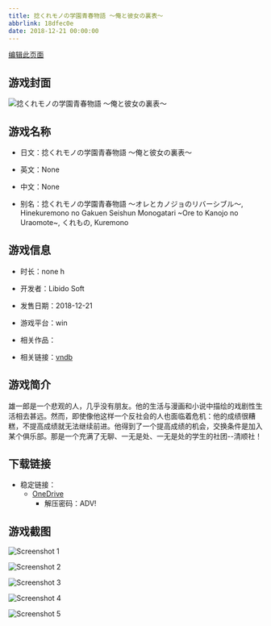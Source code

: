 ```yaml
---
title: 捻くれモノの学園青春物語 ～俺と彼女の裏表～
abbrlink: 18dfec0e
date: 2018-12-21 00:00:00
---
```

[编辑此页面](https://github.com/ACG-3/ADV3-source/blob/main/source/_posts/games/%E6%8D%BB%E3%81%8F%E3%82%8C%E3%83%A2%E3%83%8E%E3%81%AE%E5%AD%A6%E5%9C%92%E9%9D%92%E6%98%A5%E7%89%A9%E8%AA%9E%20%EF%BD%9E%E4%BF%BA%E3%81%A8%E5%BD%BC%E5%A5%B3%E3%81%AE%E8%A3%8F%E8%A1%A8%EF%BD%9E.md)

## 游戏封面

![捻くれモノの学園青春物語 ～俺と彼女の裏表～](https://pan.timero.xyz/onedrive/img_lib_001/%E6%8D%BB%E3%81%8F%E3%82%8C%E3%83%A2%E3%83%8E%E3%81%AE%E5%AD%A6%E5%9C%92%E9%9D%92%E6%98%A5%E7%89%A9%E8%AA%9E%20%EF%BD%9E%E4%BF%BA%E3%81%A8%E5%BD%BC%E5%A5%B3%E3%81%AE%E8%A3%8F%E8%A1%A8%EF%BD%9E_cover.avif)


## 游戏名称

- 日文：捻くれモノの学園青春物語 ～俺と彼女の裏表～
- 英文：None
- 中文：None

- 别名：捻くれモノの学園青春物語 ～オレとカノジョのリバーシブル～, Hinekuremono no Gakuen Seishun Monogatari ~Ore to Kanojo no Uraomote~, くれもの, Kuremono


## 游戏信息

- 时长：none h
- 开发者：Libido Soft
- 发售日期：2018-12-21
- 游戏平台：win
- 相关作品：

- 相关链接：[vndb](https://vndb.org/v23652)


## 游戏简介

雄一郎是一个悲观的人，几乎没有朋友。他的生活与漫画和小说中描绘的戏剧性生活相去甚远。然而，即使像他这样一个反社会的人也面临着危机：他的成绩很糟糕，不提高成绩就无法继续前进。他得到了一个提高成绩的机会，交换条件是加入某个俱乐部。那是一个充满了无聊、一无是处、一无是处的学生的社团--清顺社！




## 下载链接

- 稳定链接：
    - [OneDrive](https://pan.timero.xyz/onedrive/adv_lib_001/%E6%8D%BB%E3%81%8F%E3%82%8C%E3%83%A2%E3%83%8E%E3%81%AE%E5%AD%A6%E5%9C%92%E9%9D%92%E6%98%A5%E7%89%A9%E8%AA%9E%20%EF%BD%9E%E4%BF%BA%E3%81%A8%E5%BD%BC%E5%A5%B3%E3%81%AE%E8%A3%8F%E8%A1%A8%EF%BD%9E)
        - 解压密码：ADV!



## 游戏截图


![Screenshot 1](https://pan.timero.xyz/onedrive/img_lib_001/%E6%8D%BB%E3%81%8F%E3%82%8C%E3%83%A2%E3%83%8E%E3%81%AE%E5%AD%A6%E5%9C%92%E9%9D%92%E6%98%A5%E7%89%A9%E8%AA%9E%20%EF%BD%9E%E4%BF%BA%E3%81%A8%E5%BD%BC%E5%A5%B3%E3%81%AE%E8%A3%8F%E8%A1%A8%EF%BD%9E_Screenshot_1.avif)

![Screenshot 2](https://pan.timero.xyz/onedrive/img_lib_001/%E6%8D%BB%E3%81%8F%E3%82%8C%E3%83%A2%E3%83%8E%E3%81%AE%E5%AD%A6%E5%9C%92%E9%9D%92%E6%98%A5%E7%89%A9%E8%AA%9E%20%EF%BD%9E%E4%BF%BA%E3%81%A8%E5%BD%BC%E5%A5%B3%E3%81%AE%E8%A3%8F%E8%A1%A8%EF%BD%9E_Screenshot_2.avif)

![Screenshot 3](https://pan.timero.xyz/onedrive/img_lib_001/%E6%8D%BB%E3%81%8F%E3%82%8C%E3%83%A2%E3%83%8E%E3%81%AE%E5%AD%A6%E5%9C%92%E9%9D%92%E6%98%A5%E7%89%A9%E8%AA%9E%20%EF%BD%9E%E4%BF%BA%E3%81%A8%E5%BD%BC%E5%A5%B3%E3%81%AE%E8%A3%8F%E8%A1%A8%EF%BD%9E_Screenshot_3.avif)

![Screenshot 4](https://pan.timero.xyz/onedrive/img_lib_001/%E6%8D%BB%E3%81%8F%E3%82%8C%E3%83%A2%E3%83%8E%E3%81%AE%E5%AD%A6%E5%9C%92%E9%9D%92%E6%98%A5%E7%89%A9%E8%AA%9E%20%EF%BD%9E%E4%BF%BA%E3%81%A8%E5%BD%BC%E5%A5%B3%E3%81%AE%E8%A3%8F%E8%A1%A8%EF%BD%9E_Screenshot_4.avif)

![Screenshot 5](https://pan.timero.xyz/onedrive/img_lib_001/%E6%8D%BB%E3%81%8F%E3%82%8C%E3%83%A2%E3%83%8E%E3%81%AE%E5%AD%A6%E5%9C%92%E9%9D%92%E6%98%A5%E7%89%A9%E8%AA%9E%20%EF%BD%9E%E4%BF%BA%E3%81%A8%E5%BD%BC%E5%A5%B3%E3%81%AE%E8%A3%8F%E8%A1%A8%EF%BD%9E_Screenshot_5.avif)

